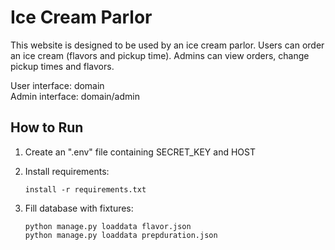 # Ice Cream Parlor

This website is designed to be used by an ice cream parlor.
Users can order an ice cream (flavors and pickup time). Admins
can view orders, change pickup times and flavors.

User interface: domain </br>
Admin interface: domain/admin

## How to Run
1. Create an ".env" file containing SECRET_KEY and HOST


2. Install requirements:

       install -r requirements.txt

3. Fill database with fixtures:

       python manage.py loaddata flavor.json
       python manage.py loaddata prepduration.json

